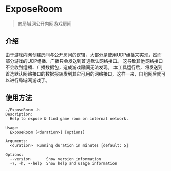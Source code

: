 ﻿# ExposeRoom

> 向局域网公开内网游戏房间

## 介绍

由于游戏内网创建房间与公开房间的逻辑，大部分是使用UDP组播来实现，然而部分游戏的UDP组播、广播只会发送到首选默认网络接口。
这导致其他网络接口不会收到组播、广播数据包，造成游戏房间无法发现。
本工具运行后，将发送到首选默认网络接口的数据报转发到其它可用的网络接口，这样一来，自组网后就可以进行局域网游戏了。

## 使用方法

```shell
./ExposeRoom -h
Description:
  Help to expose & find game room on internal network.

Usage:
  ExposeRoom [<duration>] [options]

Arguments:
  <duration>  Running duration in minutes [default: 5]

Options:
  --version       Show version information
  -?, -h, --help  Show help and usage information
```